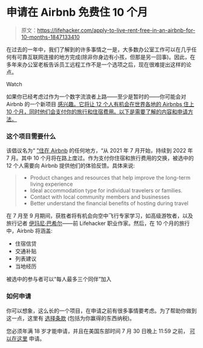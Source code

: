 # 申请在 Airbnb 免费住 10 个月

> 原文：<https://lifehacker.com/apply-to-live-rent-free-in-an-airbnb-for-10-months-1847133410>

在过去的一年中，我们了解到的许多事情之一是，大多数办公室工作可以在几乎任何有可靠互联网连接的地方完成(除非你身边有小孩，但那是另一回事)。因此，在多年来办公室老板告诉员工远程工作不是一个选项之后，现在很难提出这样的论点。

Watch

如果你已经考虑过作为一个数字流浪者上路——至少是暂时的——你可能会对 Airbnb 的一个新项目 [感兴趣。它将让 12 个人有机会在世界各地的 Airbnbs 住上 10 个月，同时他们会支付你的旅行和住宿费用。以下是需要了解的内容和申请方法。](https://news.airbnb.com/airbnb-seeks-12-people-to-live-anywhere-for-one-year/)

### 这个项目需要什么

该倡议名为“ [”住在 Airbnb](https://www.airbnb.com/d/liveanywhere) 的任何地方，“从 2021 年 7 月开始，持续到 2022 年 7 月。其中 10 个月将在路上度过。作为支付你住宿和旅行费用的交换，被选中的 12 个人需要向 Airbnb 提供他们的体验反馈。具体来说:

> *   Product changes and resources that help improve the long-term living experience
> *   Ideal accommodation type for individual travelers or families.
> *   Contact with local community members and businesses
> *   Better understand the financial benefits of hosting during travel

在 7 月至 9 月期间，获胜者将有机会向空中飞行专家学习，如高级游牧者，以及旅行记者 [伊玛尼·巴希尔](https://www.instagram.com/sheisimanib/?hl=en)——前 Lifehacker 职业作家。然后，在 10 个月的旅行中，Airbnb 将涵盖:

*   住宿信贷
*   交通补贴
*   列表建议
*   当地经历

被选中的参与者可以“每人最多三个同伴”加入

### 如何申请

你可以想象，这么长的一个项目，在申请之前有很多事情要考虑。为了帮助你做到这一点，这里有 [选择条款](https://news.airbnb.com/wp-content/uploads/sites/4/2021/06/US-English_Live-Anywhere_Selection-Terms-1.pdf?_ga=2.148697783.1698942054.1623090093-1808410314.1619040560&_gac=1.58193368.1620145637.Cj0KCQjwvr6EBhDOARIsAPpqUPEReJjcAZD_S9FBigHSDTj2vt4__jULlQCkJuz6ulwSFvQ0rE6Sfe8aAqJ6EALw_wcB) (包括为你赢得的东西纳税)。

您必须年满 18 岁才能申请，并且在美国东部时间 7 月 30 日晚上 11:59 之前， [可以在这里](https://www.airbnb.com/d/liveanywhere-apply) 申请。